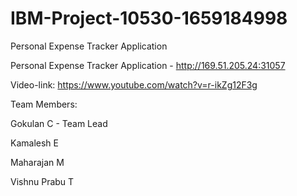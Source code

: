 # IBM-Project-10530-1659184998
Personal Expense Tracker Application


Personal Expense Tracker Application - http://169.51.205.24:31057

Video-link: https://www.youtube.com/watch?v=r-ikZg12F3g

Team Members:

Gokulan C - Team Lead

Kamalesh E

Maharajan M

Vishnu Prabu T
